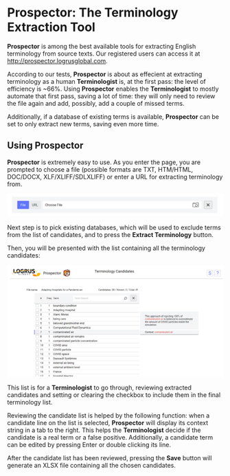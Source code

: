 # Prospector: The Terminology Extraction Tool

**Prospector** is among the best available tools for extracting English terminology from source texts. Our registered users can access it at http://prospector.logrusglobal.com.

According to our tests, **Prospector** is about as effecient at extracting terminology as a human **Terminologist** is, at the first pass: the level of efficiency is ~66%. Using **Prospector** enables the **Terminologist** to  mostly automate that first pass, saving a lot of time: they will only need to review the file again and add, possibly, add a couple of missed terms.

Additionally, if a database of existing terms is available, **Prospector** can be set to only extract new terms, saving even more time.

## Using Prospector

**Prospector** is extremely easy to use. As you enter the page, you are prompted to choose a file (possible formats are TXT, HTM/HTML, DOC/DOCX, XLF/XLIFF/SDLXLIFF) or enter a URL for extracting terminology from.

![prosp0](prosp0.png)

Next step is to pick existing databases, which will be used to exclude terms from the list of candidates, and to press the **Extract Terminology** button.

Then, you will be presented with the list containing all the terminology candidates:

![prosp1](prosp1.png)

This list is for a **Terminologist** to go through, reviewing extracted candidates and setting or clearing the checkbox to include them in the final terminology list.

Reviewing the candidate list is helped by the following function: when a candidate line on the list is selected, **Prospector** will display its context string in a tab to the right. This helps the **Terminologist** decide if the candidate is a real term or a false positive. Additionally, a candidate term can be edited by pressing Enter or double clicking its line.

After the candidate list has been reviewed, pressing the **Save** button will generate an XLSX file containing all the chosen candidates.